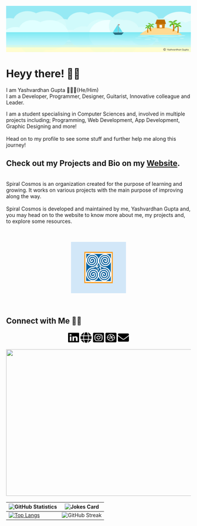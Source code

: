 [![MastHead](https://raw.githubusercontent.com/yashvardhang/yashvardhang/master/mast.png)](https://www.spiralcosmos.com)

# Heyy there! 👋🏻

I am Yashvardhan Gupta 🙋🏻‍♂️(He/Him) 
<br>
I am a Developer, Programmer, Designer, Guitarist, Innovative colleague and Leader.

I am a student specialising in Computer Sciences and, involved in multiple projects including; Programming, Web Development, App Development, Graphic Designing and more!
<br><br>
Head on to my profile to see some stuff and further help me along this journey!

## Check out my Projects and Bio on my [Website](https://www.spiralcosmos.com).
<br>
Spiral Cosmos is an organization created for the purpose of learning and growing. It works on various projects with the main purpose of improving along the way.
<br><br>
Spiral Cosmos is developed and maintained by me, Yashvardhan Gupta and, you may head on to the website to know more about me, my projects and, to explore some resources.
<br><br>
<p align = 'center'>
  <br>
  <a href = "https://www.spiralcosmos.com"><img src = 'Spiral Cosmos.png' height='140' width = '150'></a>
</p>
<br>

## Connect with Me 🤝🏻

<p align="center">
  <a href = "https://www.linkedin.com/in/yashvardhang11/"><img src ="https://raw.githubusercontent.com/yashvardhang/yashvardhang/master/Main/linkedin.svg" width ='30' height = '30'></a>
  <a href = "https://www.spiralcosmos.com"><img src ="https://raw.githubusercontent.com/yashvardhang/yashvardhang/master/Main/globe.svg" width ='30' height = '30'></a>
  <a href = "https://www.instagram.com/yashvardhang/"><img src ="https://raw.githubusercontent.com/yashvardhang/yashvardhang/master/Main/instagram.svg" width ='30' height = '30'></a>
  <a href = "https://dribbble.com/yashvardhang"><img src ="https://raw.githubusercontent.com/yashvardhang/yashvardhang/master/Main/dribble.svg" width ='30' height = '30'></a>
  <a href = "mailto:spiralcosmosdeveloper@gmail.com"><img src ="https://raw.githubusercontent.com/yashvardhang/yashvardhang/master/Main/envelope.svg" width ='30' height = '30'></a>
</p>

<img src="space.gif" width="1128" height="400"/>

<!-- Markdown -->
| ![GitHub Statistics](https://github-readme-stats.vercel.app/api?username=yashvardhang&show_icons=true&theme=nord) | ![Jokes Card](https://readme-jokes.vercel.app/api?theme=%random)|
| --- | --- |
| [![Top Langs](https://github-readme-stats.vercel.app/api/top-langs/?username=yashvardhang&layout=compact)](https://github.com/yashvardhang/github-readme-stats) |![GitHub Streak](https://github-readme-streak-stats.herokuapp.com/?user=yashvardhang) ||

